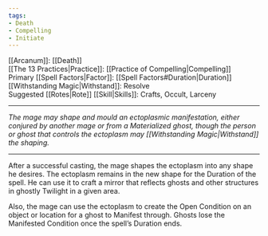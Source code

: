```yaml
---
tags:
- Death
- Compelling
- Initiate
---
```


[[Arcanum]]: [[Death]]\
[[The 13 Practices|Practice]]: [[Practice of Compelling|Compelling]]\
Primary [[Spell Factors|Factor]]: [[Spell Factors#Duration|Duration]]\
[[Withstanding Magic|Withstand]]: Resolve\
Suggested [[Rotes|Rote]] [[Skill|Skills]]: Crafts, Occult, Larceny

---

_The mage may shape and mould an ectoplasmic manifestation, either conjured by another mage or from a Materialized ghost, though the person or ghost that controls the ectoplasm may [[Withstanding Magic|Withstand]] the shaping._

---

After a successful casting, the mage shapes the ectoplasm into any shape he desires. The ectoplasm remains in the new shape for the Duration of the spell. He can use it to craft a mirror that reflects ghosts and other structures in ghostly Twilight in a given area.

Also, the mage can use the ectoplasm to create the Open Condition on an object or location for a ghost to Manifest through. Ghosts lose the Manifested Condition once the spell’s Duration ends.